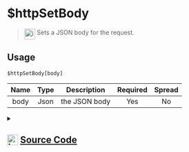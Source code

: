 # $httpSetBody
> <img align="top" src="https://upload.wikimedia.org/wikipedia/commons/thumb/e/e4/Infobox_info_icon.svg/160px-Infobox_info_icon.svg.png?20150409153300" alt="image" width="25" height="auto"> Sets a JSON body for the request.
## Usage
```
$httpSetBody[body]
```
| Name | Type | Description | Required | Spread
| :---: | :---: | :---: | :---: | :---: |
body | Json | the JSON body | Yes | No
<details>
<summary>
    
## <img align="top" src="https://cdn4.iconfinder.com/data/icons/iconsimple-logotypes/512/github-512.png" alt="image" width="25" height="auto">  [Source Code](https://github.com/tryforge/ForgeScript-V2/blob/main/src/native/httpSetBody.ts)
    
</summary>
    
```ts
import { ArgType, NativeFunction } from "../structures/NativeFunction"
import { Return } from "../structures/Return"

export default new NativeFunction({
    name: "$httpSetBody",
    version: "1.0.0",
    description: "Sets a JSON body for the request.",
    args: [
        {
            name: "body",
            description: "the JSON body",
            rest: false,
            required: true,
            type: ArgType.Json
        }
    ],
    unwrap: true,
    brackets: true,
    execute(ctx, [ json ]) {
        ctx.http.body = JSON.stringify(json)
        return Return.success()
    },
})
```
    
</details>